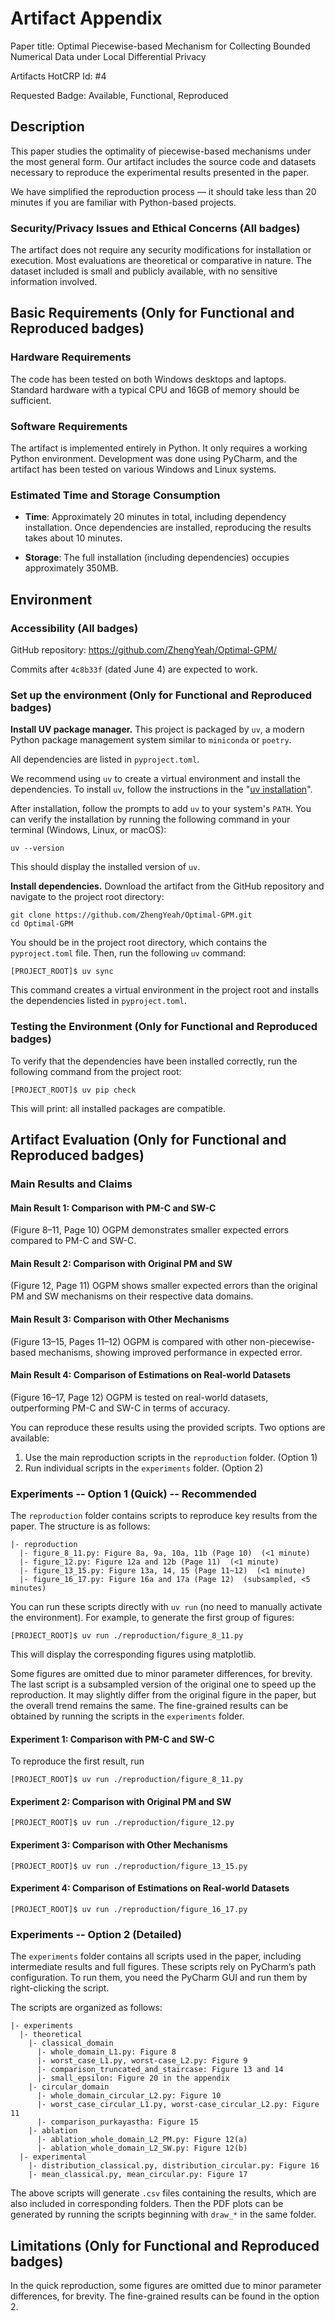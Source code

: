 # Artifact Appendix

Paper title: Optimal Piecewise-based Mechanism for Collecting Bounded Numerical Data under Local Differential Privacy

Artifacts HotCRP Id: #4

Requested Badge: Available, Functional, Reproduced

## Description
This paper studies the optimality of piecewise-based mechanisms under the most general form. Our artifact includes the source code and datasets necessary to reproduce the experimental results presented in the paper.

We have simplified the reproduction process — it should take less than 20 minutes if you are familiar with Python-based projects.

### Security/Privacy Issues and Ethical Concerns (All badges)
The artifact does not require any security modifications for installation or execution. Most evaluations are theoretical or comparative in nature. The dataset included is small and publicly available, with no sensitive information involved.

## Basic Requirements (Only for Functional and Reproduced badges)
### Hardware Requirements
The code has been tested on both Windows desktops and laptops. Standard hardware with a typical CPU and 16GB of memory should be sufficient.

### Software Requirements
The artifact is implemented entirely in Python. It only requires a working Python environment. Development was done using PyCharm, and the artifact has been tested on various Windows and Linux systems.

### Estimated Time and Storage Consumption
* **Time**: Approximately 20 minutes in total, including dependency installation. Once dependencies are installed, reproducing the results takes about 10 minutes.

* **Storage**: The full installation (including dependencies) occupies approximately 350MB.

## Environment 
### Accessibility (All badges)

GitHub repository: https://github.com/ZhengYeah/Optimal-GPM/

Commits after `4c8b33f` (dated June 4) are expected to work.

### Set up the environment (Only for Functional and Reproduced badges)

**Install UV package manager.** This project is packaged by `uv`, a modern Python package management system similar to `miniconda` or `poetry`.

All dependencies are listed in `pyproject.toml`.

We recommend using `uv` to create a virtual environment and install the dependencies. To install `uv`, follow the instructions in the "[uv installation](https://docs.astral.sh/uv/)".

After installation, follow the prompts to add `uv` to your system's `PATH`. You can verify the installation by running the following command in your terminal (Windows, Linux, or macOS):

```
uv --version
```
This should display the installed version of `uv`.

**Install dependencies.** Download the artifact from the GitHub repository and navigate to the project root directory:

```
git clone https://github.com/ZhengYeah/Optimal-GPM.git
cd Optimal-GPM
```

You should be in the project root directory, which contains the `pyproject.toml` file. 
Then, run the following `uv` command:

```
[PROJECT_ROOT]$ uv sync
```

This command creates a virtual environment in the project root and installs the dependencies listed in `pyproject.toml`. 

### Testing the Environment (Only for Functional and Reproduced badges)
To verify that the dependencies have been installed correctly, run the following command from the project root:
```
[PROJECT_ROOT]$ uv pip check
```

This will print: all installed packages are compatible.

## Artifact Evaluation (Only for Functional and Reproduced badges)

### Main Results and Claims
#### Main Result 1: Comparison with PM-C and SW-C
(Figure 8–11, Page 10) OGPM demonstrates smaller expected errors compared to PM-C and SW-C.

#### Main Result 2: Comparison with Original PM and SW

(Figure 12, Page 11) OGPM shows smaller expected errors than the original PM and SW mechanisms on their respective data domains.

#### Main Result 3: Comparison with Other Mechanisms

(Figure 13–15, Pages 11–12) OGPM is compared with other non-piecewise-based mechanisms, showing improved performance in expected error.

#### Main Result 4: Comparison of Estimations on Real-world Datasets

(Figure 16–17, Page 12) OGPM is tested on real-world datasets, outperforming PM-C and SW-C in terms of accuracy.

You can reproduce these results using the provided scripts. Two options are available:

1. Use the main reproduction scripts in the `reproduction` folder. (Option 1)
2. Run individual scripts in the `experiments` folder. (Option 2)

### Experiments -- Option 1 (Quick) -- Recommended

The `reproduction` folder contains scripts  to reproduce key results from the paper. The structure is as follows:

```
|- reproduction
  |- figure_8_11.py: Figure 8a, 9a, 10a, 11b (Page 10)  (<1 minute)
  |- figure_12.py: Figure 12a and 12b (Page 11)  (<1 minute)
  |- figure_13_15.py: Figure 13a, 14, 15 (Page 11~12)  (<1 minute)
  |- figure_16_17.py: Figure 16a and 17a (Page 12)  (subsampled, <5 minutes)
```

You can run these scripts directly with `uv run` (no need to manually activate the environment). For example, to generate the first group of figures:

```
[PROJECT_ROOT]$ uv run ./reproduction/figure_8_11.py
```

This will display the corresponding figures using matplotlib.

Some figures are omitted due to minor parameter differences, for brevity. The last script is a subsampled version of the original one to speed up the reproduction. It may slightly differ from the original figure in the paper, but the overall trend remains the same. The fine-grained results can be obtained by running the scripts in the `experiments` folder.

#### Experiment 1: Comparison with PM-C and SW-C

To reproduce the first result, run 

```
[PROJECT_ROOT]$ uv run ./reproduction/figure_8_11.py
```

#### Experiment 2: Comparison with Original PM and SW

```
[PROJECT_ROOT]$ uv run ./reproduction/figure_12.py
```

#### Experiment 3: Comparison with Other Mechanisms

```
[PROJECT_ROOT]$ uv run ./reproduction/figure_13_15.py
```

#### Experiment 4: Comparison of Estimations on Real-world Datasets

```
[PROJECT_ROOT]$ uv run ./reproduction/figure_16_17.py
```

### Experiments -- Option 2 (Detailed)

The `experiments` folder contains all scripts used in the paper, including intermediate results and full figures.
These scripts rely on PyCharm’s path configuration. To run them, you need the PyCharm GUI and run them by right-clicking the script.

The scripts are organized as follows:

```
|- experiments
  |- theoretical
    |- classical_domain
      |- whole_domain_L1.py: Figure 8
      |- worst_case_L1.py, worst-case_L2.py: Figure 9
      |- comparison_truncated_and_staircase: Figure 13 and 14
      |- small_epsilon: Figure 20 in the appendix
    |- circular_domain
      |- whole_domain_circular_L2.py: Figure 10
      |- worst_case_circular_L1.py, worst-case_circular_L2.py: Figure 11
      |- comparison_purkayastha: Figure 15
    |- ablation
      |- ablation_whole_domain_L2_PM.py: Figure 12(a)
      |- ablation_whole_domain_L2_SW.py: Figure 12(b)
  |- experimental
    |- distribution_classical.py, distribution_circular.py: Figure 16
    |- mean_classical.py, mean_circular.py: Figure 17
```

The above scripts will generate `.csv` files containing the results, which are also included in corresponding folders.
Then the PDF plots can be generated by running the scripts beginning with `draw_*` in the same folder.

## Limitations (Only for Functional and Reproduced badges)
In the quick reproduction, some figures are omitted due to minor parameter differences, for brevity. The fine-grained results can be found in the option 2.
